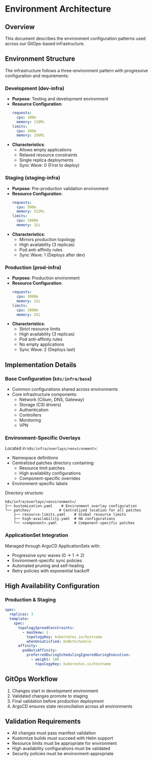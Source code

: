 # Environment Architecture

## Overview

This document describes the environment configuration patterns used across our GitOps-based infrastructure.

## Environment Structure

The infrastructure follows a three-environment pattern with progressive configuration and requirements:

### Development (dev-infra)

- **Purpose**: Testing and development environment
- **Resource Configuration**:
  ```yaml
  requests:
    cpu: 100m
    memory: 128Mi
  limits:
    cpu: 200m
    memory: 256Mi
  ```
- **Characteristics**:
  - Allows empty applications
  - Relaxed resource constraints
  - Single replica deployments
  - Sync Wave: 0 (First to deploy)

### Staging (staging-infra)

- **Purpose**: Pre-production validation environment
- **Resource Configuration**:
  ```yaml
  requests:
    cpu: 500m
    memory: 512Mi
  limits:
    cpu: 1000m
    memory: 1Gi
  ```
- **Characteristics**:
  - Mirrors production topology
  - High availability (3 replicas)
  - Pod anti-affinity rules
  - Sync Wave: 1 (Deploys after dev)

### Production (prod-infra)

- **Purpose**: Production environment
- **Resource Configuration**:
  ```yaml
  requests:
    cpu: 1000m
    memory: 1Gi
  limits:
    cpu: 2000m
    memory: 2Gi
  ```
- **Characteristics**:
  - Strict resource limits
  - High availability (3 replicas)
  - Pod anti-affinity rules
  - No empty applications
  - Sync Wave: 2 (Deploys last)

## Implementation Details

### Base Configuration (`k8s/infra/base`)

- Common configurations shared across environments
- Core infrastructure components:
  - Network (Cilium, DNS, Gateway)
  - Storage (CSI drivers)
  - Authentication
  - Controllers
  - Monitoring
  - VPN

### Environment-Specific Overlays

Located in `k8s/infra/overlays/<environment>`:

- Namespace definitions
- Centralized patches directory containing:
  - Resource limit patches
  - High availability configurations
  - Component-specific overrides
- Environment-specific labels

Directory structure:

```
k8s/infra/overlays/<environment>/
├── kustomization.yaml    # Environment overlay configuration
└── patches/             # Centralized location for all patches
    ├── resource-limits.yaml    # Global resource limits
    ├── high-availability.yaml  # HA configurations
    └── <component>.yaml        # Component-specific patches
```

### ApplicationSet Integration

Managed through ArgoCD ApplicationSets with:

- Progressive sync waves (0 → 1 → 2)
- Environment-specific sync policies
- Automated pruning and self-healing
- Retry policies with exponential backoff

## High Availability Configuration

### Production & Staging

```yaml
spec:
  replicas: 3
  template:
    spec:
      topologySpreadConstraints:
        - maxSkew: 1
          topologyKey: kubernetes.io/hostname
          whenUnsatisfied: DoNotSchedule
      affinity:
        podAntiAffinity:
          preferredDuringSchedulingIgnoredDuringExecution:
            - weight: 100
              topologyKey: kubernetes.io/hostname
```

## GitOps Workflow

1. Changes start in development environment
2. Validated changes promote to staging
3. Final validation before production deployment
4. ArgoCD ensures state reconciliation across all environments

## Validation Requirements

- All changes must pass manifest validation
- Kustomize builds must succeed with Helm support
- Resource limits must be appropriate for environment
- High availability configurations must be validated
- Security policies must be environment-appropriate
